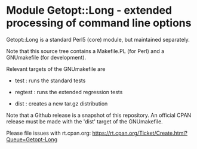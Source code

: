 Module Getopt::Long - extended processing of command line options
=================================================================

Getopt::Long is a standard Perl5 (core) module, but maintained
separately.

Note that this source tree contains a Makefile.PL (for Perl) and a
GNUmakefile (for development).

Relevant targets of the GNUmakefile are

* test : runs the standard tests

* regtest : runs the extended regression tests

* dist : creates a new tar.gz distribution

Note that a Github release is a snapshot of this repository. An
official CPAN release must be made with the 'dist' target of the
GNUmakefile.

Please file issues with rt.cpan.org:
https://rt.cpan.org/Ticket/Create.html?Queue=Getopt-Long
